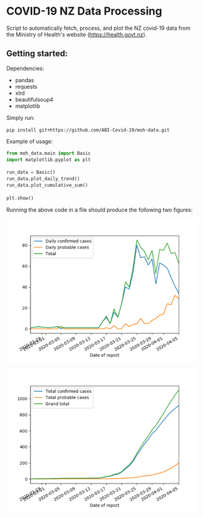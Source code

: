 # COVID-19 NZ Data Processing

Script to automatically fetch, process, and plot the NZ covid-19 data from the Ministry of Health's website (https://health.govt.nz).

Getting started:
- 
Dependencies:
- pandas
- requests
- xlrd
- beautifulsoup4
- matplotlib

Simply run:

`pip install git+https://github.com/ABI-Covid-19/moh-data.git`

Example of usage:

```python
from moh_data.main import Basic
import matplotlib.pyplot as plt

run_data = Basic()
run_data.plot_daily_trend()
run_data.plot_cumulative_sum()

plt.show()
```

Running the above code in a file should produce the following two figures:

![alt text](resources/Figure_1.png)

![alt text](resources/Figure_2.png)